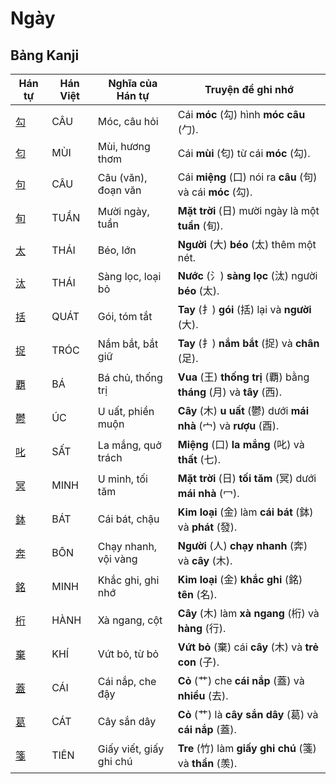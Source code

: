 # Ngày

## Bảng Kanji

| Hán tự | Hán Việt | Nghĩa của Hán tự | Truyện để ghi nhớ |
|---|---|---|---|
| [勾](https://www.google.com/search?q=https://mazii.net/vi-VN/search/kanji/javi/%E5%8B%BE) | CÂU | Móc, câu hỏi | Cái **móc** (勾) hình **móc câu** (勹). |
| [匂](https://www.google.com/search?q=https://mazii.net/vi-VN/search/kanji/javi/%E5%8C%82) | MÙI | Mùi, hương thơm | Cái **mùi** (匂) từ cái **móc** (勾). |
| [句](https://www.google.com/search?q=https://mazii.net/vi-VN/search/kanji/javi/%E5%8F%A5) | CÂU | Câu (văn), đoạn văn | Cái **miệng** (口) nói ra **câu** (句) và cái **móc** (勾). |
| [旬](https://www.google.com/search?q=https://mazii.net/vi-VN/search/kanji/javi/%E6%97%AC) | TUẦN | Mười ngày, tuần | **Mặt trời** (日) mười ngày là một **tuần** (旬). |
| [太](https://www.google.com/search?q=https://mazii.net/vi-VN/search/kanji/javi/%E5%A4%AA) | THÁI | Béo, lớn | **Người** (大) **béo** (太) thêm một nét. |
| [汰](https://www.google.com/search?q=https://mazii.net/vi-VN/search/kanji/javi/%E6%B1%B0) | THÁI | Sàng lọc, loại bỏ | **Nước** (氵) **sàng lọc** (汰) người **béo** (太). |
| [括](https://www.google.com/search?q=https://mazii.net/vi-VN/search/kanji/javi/%E6%8B%AC) | QUÁT | Gói, tóm tắt | **Tay** (扌) **gói** (括) lại và **người** (大). |
| [捉](https://www.google.com/search?q=https://mazii.net/vi-VN/search/kanji/javi/%E6%8D%89) | TRÓC | Nắm bắt, bắt giữ | **Tay** (扌) **nắm bắt** (捉) và **chân** (足). |
| [覇](https://www.google.com/search?q=https://mazii.net/vi-VN/search/kanji/javi/%E8%A6%87) | BÁ | Bá chủ, thống trị | **Vua** (王) **thống trị** (覇) bằng **tháng** (月) và **tây** (西). |
| [鬱](https://www.google.com/search?q=https://mazii.net/vi-VN/search/kanji/javi/%E9%AC%B1) | ÚC | U uất, phiền muộn | **Cây** (木) **u uất** (鬱) dưới **mái nhà** (宀) và **rượu** (酉). |
| [叱](https://www.google.com/search?q=https://mazii.net/vi-VN/search/kanji/javi/%E5%8F%B1) | SẤT | La mắng, quở trách | **Miệng** (口) **la mắng** (叱) và **thất** (七). |
| [冥](https://www.google.com/search?q=https://mazii.net/vi-VN/search/kanji/javi/%E5%86%A5) | MINH | U minh, tối tăm | **Mặt trời** (日) **tối tăm** (冥) dưới **mái nhà** (冖). |
| [鉢](https://www.google.com/search?q=https://mazii.net/vi-VN/search/kanji/javi/%E9%89%A2) | BÁT | Cái bát, chậu | **Kim loại** (金) làm **cái bát** (鉢) và **phát** (發). |
| [奔](https://www.google.com/search?q=https://mazii.net/vi-VN/search/kanji/javi/%E5%A5%94) | BÔN | Chạy nhanh, vội vàng | **Người** (人) **chạy nhanh** (奔) và **cây** (木). |
| [銘](https://www.google.com/search?q=https://mazii.net/vi-VN/search/kanji/javi/%E9%8A%98) | MINH | Khắc ghi, ghi nhớ | **Kim loại** (金) **khắc ghi** (銘) **tên** (名). |
| [桁](https://www.google.com/search?q=https://mazii.net/vi-VN/search/kanji/javi/%E6%A1%81) | HÀNH | Xà ngang, cột | **Cây** (木) làm **xà ngang** (桁) và **hàng** (行). |
| [棄](https://www.google.com/search?q=https://mazii.net/vi-VN/search/kanji/javi/%E6%A3%84) | KHÍ | Vứt bỏ, từ bỏ | **Vứt bỏ** (棄) cái **cây** (木) và **trẻ con** (子). |
| [蓋](https://www.google.com/search?q=https://mazii.net/vi-VN/search/kanji/javi/%E8%93%8B) | CÁI | Cái nắp, che đậy | **Cỏ** (艹) che **cái nắp** (蓋) và **nhiều** (去). |
| [葛](https://www.google.com/search?q=https://mazii.net/vi-VN/search/kanji/javi/%E8%91%9B) | CÁT | Cây sắn dây | **Cỏ** (艹) là **cây sắn dây** (葛) và **cái nắp** (蓋). |
| [箋](https://www.google.com/search?q=https://mazii.net/vi-VN/search/kanji/javi/%E7%AE%8B) | TIÊN | Giấy viết, giấy ghi chú | **Tre** (竹) làm **giấy ghi chú** (箋) và **thần** (羡). |

